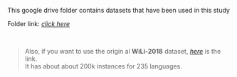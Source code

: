 This google drive folder contains datasets that have been used in this study

Folder link: <i>[click here](https://drive.google.com/drive/folders/1rcy998kcWimM5MhD4oEa8tgyWA2_-aG2?usp=sharing)</i>

<br>

> Also, if you want to use the origin al **WiLi-2018** dataset, *[here](https://www.kaggle.com/datasets/sharansmenon/wili-2018)* is the link. <br>
> It has about about 200k instances for 235 languages.
